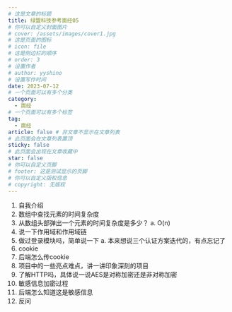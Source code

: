 ```yaml
---
# 这是文章的标题
title: 绿盟科技参考面经05
# 你可以自定义封面图片
# cover: /assets/images/cover1.jpg
# 这是页面的图标
# icon: file
# 这是侧边栏的顺序
# order: 3
# 设置作者
# author: yyshino
# 设置写作时间
date: 2023-07-12
# 一个页面可以有多个分类
category:
  - 面经
# 一个页面可以有多个标签
tag:
  - 面经
article: false # 非文章不显示在文章列表
# 此页面会在文章列表置顶
sticky: false
# 此页面会出现在文章收藏中
star: false
# 你可以自定义页脚
# footer: 这是测试显示的页脚
# 你可以自定义版权信息
# copyright: 无版权
---
```


1. 自我介绍
2. 数组中查找元素的时间复杂度
3. 从数组头部弹出一个元素的时间复杂度是多少？
    a. O(n)
4. 说一下作用域和作用域链
5. 做过登录模块吗，简单说一下
    a. 本来想说三个认证方案迭代的，有点忘记了
6. cookie
7. 后端怎么传cookie
8. 项目中的一些亮点难点，讲一讲印象深刻的项目
9. 了解HTTP吗，具体说一说AES是对称加密还是非对称加密
10. 敏感信息加密过程
11. 后端怎么知道这是敏感信息
12. 反问
